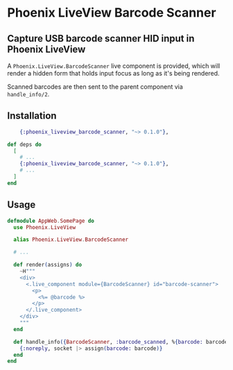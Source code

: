 # Phoenix LiveView Barcode Scanner

## Capture USB barcode scanner HID input in Phoenix LiveView

A `Phoenix.LiveView.BarcodeScanner` live component is provided, which will render a hidden form that holds input focus as long as it's being rendered.

Scanned barcodes are then sent to the parent component via `handle_info/2`.

## Installation

```elixir
    {:phoenix_liveview_barcode_scanner, "~> 0.1.0"},
```
```elixir
def deps do
  [
    # ...
    {:phoenix_liveview_barcode_scanner, "~> 0.1.0"},
    # ...
  ]
end
```

## Usage

```elixir
defmodule AppWeb.SomePage do
  use Phoenix.LiveView

  alias Phoenix.LiveView.BarcodeScanner

  # ...

  def render(assigns) do
    ~H"""
    <div>
      <.live_component module={BarcodeScanner} id="barcode-scanner">
        <p>
          <%= @barcode %>
        </p>
      </.live_component>
    </div>
    """
  end

  def handle_info({BarcodeScanner, :barcode_scanned, %{barcode: barcode}}, socket) do
    {:noreply, socket |> assign(barcode: barcode)}
  end
end
```
